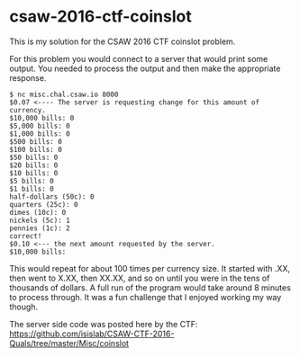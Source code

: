 # csaw-2016-ctf-coinslot
This is my solution for the CSAW 2016 CTF coinslot problem.

For this problem you would connect to a server that would print some output. You needed to process the output and then make the appropriate response.

    $ nc misc.chal.csaw.io 8000
    $0.07 <---- The server is requesting change for this amount of currency.
    $10,000 bills: 0
    $5,000 bills: 0
    $1,000 bills: 0
    $500 bills: 0
    $100 bills: 0
    $50 bills: 0
    $20 bills: 0
    $10 bills: 0
    $5 bills: 0
    $1 bills: 0
    half-dollars (50c): 0
    quarters (25c): 0
    dimes (10c): 0
    nickels (5c): 1
    pennies (1c): 2
    correct!
    $0.10 <--- the next amount requested by the server.
    $10,000 bills:

This would repeat for about 100 times per currency size. It started with .XX, then went to X.XX, then XX.XX, and so on until you were in the tens of thousands of dollars. A full run of the program would take around 8 minutes to process through.
It was a fun challenge that I enjoyed working my way though. 

The server side code was posted here by the CTF:
https://github.com/isislab/CSAW-CTF-2016-Quals/tree/master/Misc/coinslot
